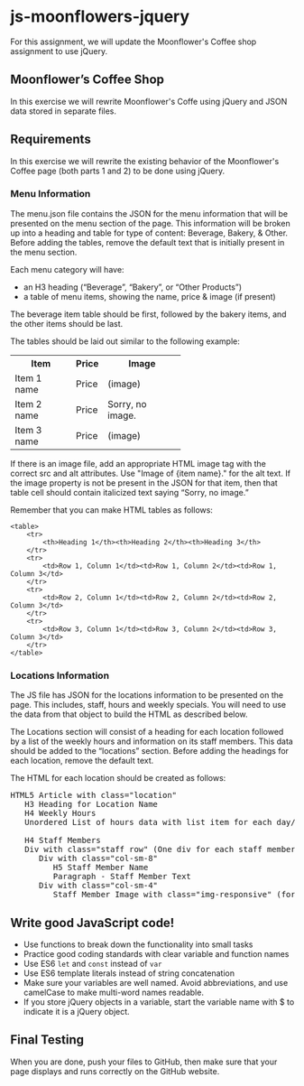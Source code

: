 # js-moonflowers-jquery

For this assignment, we will update the Moonflower's Coffee shop assignment to use jQuery.

## Moonflower’s Coffee Shop
In this exercise we will rewrite Moonflower's Coffe using jQuery and JSON data stored in separate files.

## Requirements
In this exercise we will rewrite the existing behavior of the Moonflower's Coffee page (both parts 1 and 2) to be done using jQuery.

### Menu Information
The menu.json file contains the JSON for the menu information that will be presented on the menu section of the page.  This information will be broken up into a heading and table for type of content: Beverage, Bakery, & Other. Before adding the tables, remove the default text that is initially present in the menu section.

Each menu category will have:
- an H3 heading (“Beverage”, “Bakery”, or “Other Products”)
- a table of menu items, showing the name, price & image (if present)

The beverage item table should be first, followed by the bakery items, and the other items should be last.  

The tables should be laid out similar to the following example:
<table class="table table-bordered" style="width:60%">
    <tr>
        <th>Item</th><th>Price</th><th>Image</th>
    </tr>
    <tr>
        <td>Item 1 name</td><td>Price</td><td>(image)</td>
    </tr>
    <tr>
        <td>Item 2 name</td><td>Price</td><td>Sorry, no image.</td>
    </tr>
    <tr>
        <td>Item 3 name</td><td>Price</td><td>(image)</td>
    </tr>
</table>

If there is an image file, add an appropriate HTML image tag with the correct src and alt attributes. Use "Image of {item name}." for the alt text.  If the image property is not be present in the JSON for that item, then that table cell should contain italicized text saying “Sorry, no image.”

Remember that you can make HTML tables as follows:
```
<table>
    <tr>
        <th>Heading 1</th><th>Heading 2</th><th>Heading 3</th>
    </tr>
    <tr>
        <td>Row 1, Column 1</td><td>Row 1, Column 2</td><td>Row 1, Column 3</td>
    </tr>
    <tr>
        <td>Row 2, Column 1</td><td>Row 2, Column 2</td><td>Row 2, Column 3</td>
    </tr>
    <tr>
        <td>Row 3, Column 1</td><td>Row 3, Column 2</td><td>Row 3, Column 3</td>
    </tr>
</table>
```

### Locations Information
The JS file has JSON for the locations information to be presented on the page. This includes, staff, hours and weekly specials. You will need to use the data from that object to build the HTML as described below.

The Locations section will consist of a heading for each location followed by a list of the weekly hours and information on its staff members.  This data should be added to the “locations” section.  Before adding the headings for each location, remove the default text.

The HTML for each location should be created as follows:

<pre>
HTML5 Article with class="location"
   H3 Heading for Location Name
   H4 Weekly Hours
   Unordered List of hours data with list item for each day/time 

   H4 Staff Members
   Div with class="staff row" (One div for each staff member at that location)
      Div with class="col-sm-8"
         H5 Staff Member Name
         Paragraph - Staff Member Text
      Div with class="col-sm-4"
         Staff Member Image with class="img-responsive" (for alt text, use "Picture of {staff member name}")
</pre>

## Write good JavaScript code!

- Use functions to break down the functionality into small tasks
- Practice good coding standards with clear variable and function names
- Use ES6 `let` and `const` instead of `var`
- Use ES6 template literals instead of string concatenation
- Make sure your variables are well named.  Avoid abbreviations, and use camelCase to make multi-word names readable.
- If you store jQuery objects in a variable, start the variable name with $ to indicate it is a jQuery object.


## Final Testing
When you are done, push your files to GitHub, then make sure that your page displays and runs correctly on the GitHub website.  
